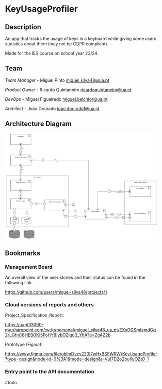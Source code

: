 # KeyUsageProfiler

## Description

An app that tracks the usage of keys in a keyboard while giving some users statistics about them (may not be GDPR compliant).

Made for the IES course on school year 23/24

## Team

*Team Manager* - Miguel Pinto miguel.silva48@ua.pt

*Product Owner* - Ricardo Quintaneiro ricardoquintaneiro@ua.pt

*DevOps* - Miguel Figueiredo miguel.belchior@ua.pt

*Architect* - João Dourado joao.dourado1@ua.pt

## Architecture Diagram

![Architecture Diagram](ArchitectureDiagram.png)

## Bookmarks

### Management Board
An overall view of the user stories and their status can be found in the following link:

https://github.com/users/miguel-silva48/projects/1

### Cloud versions of reports and others

Project_Specification_Report: 

https://uapt33090-my.sharepoint.com/:w:/g/personal/miguel_silva48_ua_pt/EXsOQSmIemdGq2rLGfnC6HEBOKi5FoHY8IybOZjqo3_YhA?e=Zg4Z2b

Prototype (Figma):

https://www.figma.com/file/obImDvzy220l7wHxBSFWRW/KeyUsageProfiler?type=design&node-id=0%3A1&mode=design&t=VuI7D2o2buKyOZtO-1

### Entry point to the API documentation
#todo
